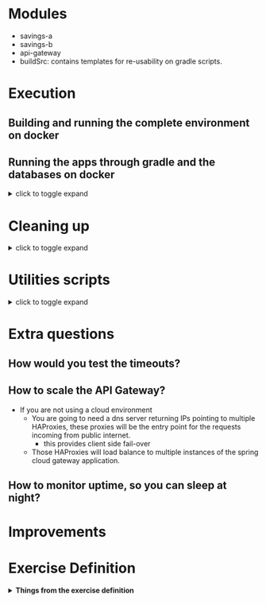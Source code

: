 # Modules

* savings-a
* savings-b
* api-gateway
* buildSrc: contains templates for re-usability on gradle scripts.

# Execution

## Building and running the complete environment on docker

## Running the apps through gradle and the databases on docker

<details>
  <summary>click to toggle expand</summary>

Starting the databases:
```shell
cd docker/env-without-apps
docker compose -p temp up
```

Then you choose to
* start all the apps in one go (console logs become mixed):
  * `./gradlew b --parallel --max-workers=4 -x checkstyleMain -x checkstyleTest -x spotbugsMain -x spotbugsTest -x test bootRun -PjvmArgs="-Dreactor.netty.http.server.accessLogEnabled=true"`
* or start each separately:
  * `./gradlew savings-a::bootRun`
  * `./gradlew savings-b::bootRun`
  * `./gradlew api-gateway::bootRun -PjvmArgs="-Dreactor.netty.http.server.accessLogEnabled=true"`

</details>

# Cleaning up

<details>
  <summary>click to toggle expand</summary>

```shell
# at the docker compose folder you used the up command
docker compose -p temp down
```

</details>

# Utilities scripts

<details>
  <summary>click to toggle expand</summary>

At folder `scripts/`
* [api-get-balance.sh](scripts/api-get-balance.sh): send get balance request to the api gateway
  * args:
    * `a` or `b` depending on the module you want to reach
  * example:
    * `scripts/api-get-balance.sh b`
* [api-update-balance.sh](scripts/api-update-balance.sh): send update balance request to the api gateway
  * args:
    * `a` or `b` depending on the module you want to reach
    * amount you want to add or subtract
  * example:
    * `scripts/api-update-balance.sh a -12.32`
* [get-balance.sh](scripts/get-balance.sh): send get balance request to a specific savings server
  * args:
    * port: depending on the module you want to reach
  * example:
    * `scripts/get-balance.sh 8081`
* [update-balance.sh](scripts/update-balance.sh): send update balance request to a specific savings server
  * args:
    * `a` or `b` depending on the module you want to reach
    * amount you want to add or subtract
  * example:
    * `scripts/update-balance.sh 8081 -12.32`

</details>

# Extra questions
## How would you test the timeouts?
## How to scale the API Gateway?
* If you are not using a cloud environment
  * You are going to need a dns server returning IPs pointing to multiple HAProxies, these proxies 
  will be the entry point for the requests incoming from public internet. 
    * this provides client side fail-over
  * Those HAProxies will load balance to multiple instances of the spring cloud gateway application.

## How to monitor uptime, so you can sleep at night?

# Improvements

# Exercise Definition
<details>
  <summary><b>Things from the exercise definition</b></summary>

# Requirements

## API Gateway
- run on port 8080
- respond in less than 5 seconds, else throw a timeout.
- log to file all incoming requests as info level


## Savings A
- run on port 8081
- return the current balance for account A
- increase/decrease the balance for account A
- persist the balance in a PostgreSQL database. Feel free to define your schema.

## Savings B
- run on port 8082
- return the current balance for account B
- increase/decrease the balance for account B

# Sequence Diagrams

## Savings A

![](documentation/image/sequence-diagram-savings-a.png "sequence diagram savings a")

## Savings B

![](documentation/image/sequence-diagram-savings-b.png "sequence diagram savings b")

</details>